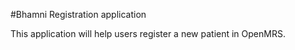 #Bhamni Registration application

This application will help users register a new patient in OpenMRS. 
